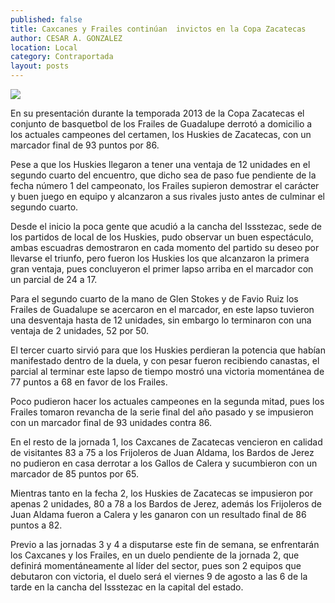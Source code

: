 ```yaml
---
published: false
title: Caxcanes y Frailes continúan  invictos en la Copa Zacatecas
author: CESAR A. GONZALEZ
location: Local
category: Contraportada
layout: posts
---
```


![](http://i.imgur.com/B3acNGEm.jpg)

En su presentación durante la temporada 2013 de la Copa Zacatecas el conjunto de basquetbol de los Frailes de Guadalupe derrotó a domicilio a los actuales campeones del certamen, los Huskies de Zacatecas, con un marcador final de 93 puntos por 86.

Pese a que los Huskies llegaron a tener una ventaja de 12 unidades en el segundo cuarto del encuentro, que dicho sea de paso fue pendiente de la fecha número 1 del campeonato, los Frailes supieron demostrar el carácter y buen juego en equipo y alcanzaron a sus rivales justo antes de culminar el segundo cuarto.

Desde el inicio la poca gente que acudió a la cancha del Issstezac, sede de los partidos de local de los Huskies, pudo observar un buen espectáculo, ambas escuadras demostraron en cada momento del partido su deseo por llevarse el triunfo, pero fueron los Huskies los que alcanzaron la primera gran ventaja, pues concluyeron el primer lapso arriba en el marcador con un parcial de 24 a 17.

Para el segundo cuarto de la mano de Glen Stokes y de Favio Ruiz los Frailes de Guadalupe se acercaron en el marcador, en este lapso tuvieron una desventaja hasta de 12 unidades, sin embargo lo terminaron con una ventaja de 2 unidades, 52 por 50.

El tercer cuarto sirvió para que los Huskies perdieran la potencia que habían manifestado dentro de la duela, y con pesar fueron recibiendo canastas, el parcial al terminar este lapso de tiempo mostró una victoria momentánea de 77 puntos a 68 en favor de los Frailes.

Poco pudieron hacer los actuales campeones en la segunda mitad, pues los Frailes tomaron revancha de la serie final del año pasado y se impusieron con un marcador final de 93 unidades contra 86.

En el resto de la jornada 1, los Caxcanes de Zacatecas vencieron en calidad de visitantes 83 a 75 a los Frijoleros de Juan Aldama, los Bardos de Jerez no pudieron en casa derrotar a los Gallos de Calera y sucumbieron con un marcador de 85 puntos por 65.

Mientras tanto en la fecha 2, los Huskies de Zacatecas se impusieron por apenas 2 unidades, 80 a 78 a los Bardos de Jerez, además los Frijoleros de Juan Aldama fueron a Calera y les ganaron con un resultado final de 86 puntos a 82.

Previo a las jornadas 3 y 4 a disputarse este fin de semana, se enfrentarán los Caxcanes y los Frailes, en un duelo pendiente de la jornada 2, que definirá momentáneamente al líder del sector, pues son 2 equipos que debutaron con victoria, el duelo será el viernes 9 de agosto a las 6 de la tarde en la cancha del Issstezac en la capital del estado.
